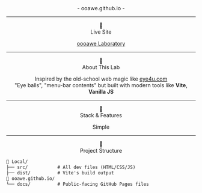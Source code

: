 <div align="center">
- ooawe.github.io -  
  
---

🐣  
Live Site  

[oooawe Laboratory](https://oooawe.github.io)

---

🐣  
About This Lab  

Inspired by the old-school web magic like [eye4u.com](https://web.archive.org/web/20040815055936/http://www.eye4u.com/home/)  
"Eye balls", "menu-bar contents"
but built with modern tools like **Vite**, **Vanilla JS**

---

🐣  
Stack & Features  

Simple

---

🐣  
Project Structure  
</div>  

```txt
📁 Local/
├── src/           # All dev files (HTML/CSS/JS)
├── dist/          # Vite's build output
📁 ooawe.github.io/
└── docs/          # Public-facing GitHub Pages files

